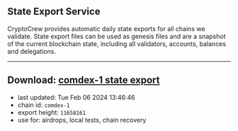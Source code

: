 ## State Export Service
CryptoCrew provides automatic daily state exports for all chains we validate. State export files can be used as genesis files and are a snapshot of the current blockchain state, including all validators, accounts, balances and delegations.

---
**Download: [comdex-1 state export](https://dl.ccvalidators.com/SERVICE/comdex/comdex-1_export_11658161.json)**
---

- last updated: Tue Feb 06 2024 13:46:46
- chain id: `comdex-1`
- export height: `11658161`
- use for: airdrops, local tests, chain recovery
